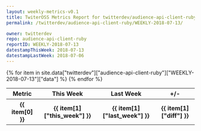 ```yaml
---
layout: weekly-metrics-v0.1
title: TwiterOSS Metrics Report for twitterdev/audience-api-client-ruby | WEEKLY-2018-07-13
permalink: /twitterdev/audience-api-client-ruby/WEEKLY-2018-07-13/

owner: twitterdev
repo: audience-api-client-ruby
reportID: WEEKLY-2018-07-13
datestampThisWeek: 2018-07-13
datestampLastWeek: 2018-07-06
---
```


<table style="width: 100%">
    <tr>
        <th>Metric</th>
        <th>This Week</th>
        <th>Last Week</th>
        <th>+/-</th>
    </tr>
    {% for item in site.data["twitterdev"]["audience-api-client-ruby"]["WEEKLY-2018-07-13"]["data"] %}
    <tr>
        <th>{{ item[0] }}</th>
        <th>{{ item[1]["this_week"] }}</th>
        <th>{{ item[1]["last_week"] }}</th>
        <th>{{ item[1]["diff"] }}</th>
    </tr>
    {% endfor %}
</table>

